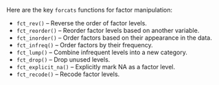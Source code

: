 Here are the key `forcats` functions for factor manipulation:

- `fct_rev()` – Reverse the order of factor levels.
- `fct_reorder()` – Reorder factor levels based on another variable.
- `fct_inorder()` – Order factors based on their appearance in the data.
- `fct_infreq()` – Order factors by their frequency.
- `fct_lump()` – Combine infrequent levels into a new category.
- `fct_drop()` – Drop unused levels.
- `fct_explicit_na()` – Explicitly mark NA as a factor level.
- `fct_recode()` – Recode factor levels.